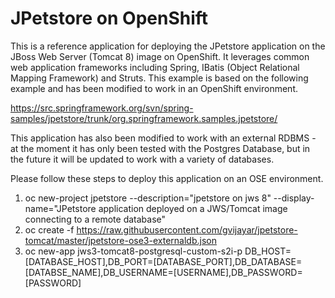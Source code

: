 # JPetstore on OpenShift

This is a reference application for deploying the JPetstore application on the JBoss Web Server (Tomcat 8) image on OpenShift. It leverages common web application frameworks including Spring, IBatis (Object Relational Mapping Framework) and Struts. This example is based on the following example and has been modified to work in an OpenShift environment.

https://src.springframework.org/svn/spring-samples/jpetstore/trunk/org.springframework.samples.jpetstore/

This application has also been modified to work with an external RDBMS - at the moment it has only been tested with the Postgres Database, but in the future it will be updated to work with a variety of databases. 

Please follow these steps to deploy this application on an OSE environment.

1. oc new-project jpetstore --description="jpetstore on jws 8" --display-name="JPetstore application deployed on a JWS/Tomcat image connecting to a remote database" 
2. oc create -f https://raw.githubusercontent.com/gvijayar/jpetstore-tomcat/master/jpetstore-ose3-externaldb.json
3. oc new-app jws3-tomcat8-postgresql-custom-s2i-p DB_HOST=[DATABASE_HOST],DB_PORT=[DATABASE_PORT],DB_DATABASE=[DATABSE_NAME],DB_USERNAME=[USERNAME],DB_PASSWORD=[PASSWORD]



